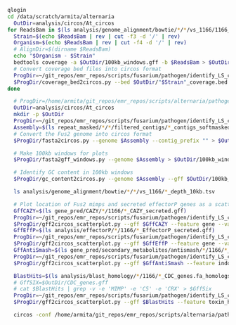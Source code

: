  <!-- ```bash
  OutDir=analysis/circos/At_circos
  mkdir -p $OutDir
  ProgDir=/home/armita/git_repos/emr_repos/scripts/alternaria/pathogen/circos
  Assembly=$(ls repeat_masked/*/*/filtered_contigs/*_contigs_softmasked_repeatmasker_TPSI_appended.fa | grep '1166')
  $ProgDir/fasta2circos.py --genome $Assembly --contig_prefix "" > $OutDir/Assembly.txt
  for GffFile in $(ls gene_pred/final/*/*/final/final_genes_appended.gff3 | grep '1166'); do
    echo $GffFile
    Chr=$(echo $GffFile | rev |cut -f1 -d'/' | rev | cut -f6 -d '_')
    $ProgDir/gff2circos_scatterplot.py --gff $GffFile --feature Chr"$Chr"_gene_homolog > $OutDir/FoL_chr"$Chr"_genes.txt
  done
  circos -conf /home/armita/git_repos/emr_repos/scripts/alternaria/pathogen/circos/At/At_circos.conf -outputdir ./$OutDir
```


```bash
  ProgDir=~/git_repos/emr_repos/scripts/fusarium/pathogen/identify_LS_chromosomes/circos
  Assembly=$(ls repeat_masked/*/*/filtered_contigs/*_contigs_softmasked_repeatmasker_TPSI_appended.fa | grep '1166')
  $ProgDir/fasta2circos.py --genome $Assembly --contig_prefix "" > tmp5/Assembly.txt
  for GffFile in $(ls analysis/blast_homology/*/Fus2_pacbio_merged_richards/*_chr_*_gene_single_copy.aa_hits.gff); do
    echo $GffFile
    Chr=$(echo $GffFile | rev |cut -f1 -d'/' | rev | cut -f6 -d '_')
    $ProgDir/gff2circos_scatterplot.py --gff $GffFile --feature Chr"$Chr"_gene_homolog > tmp5/FoL_chr"$Chr"_genes.txt
  done
  circos -conf /home/armita/git_repos/emr_repos/scripts/fusarium/pathogen/identify_LS_chromosomes/circos/Fus2/Fus2_circos.conf -outputdir ./tmp5
``` -->

```bash
qlogin
cd /data/scratch/armita/alternaria
  OutDir=analysis/circos/At_circos
for ReadsBam in $(ls analysis/genome_alignment/bowtie/*/*/vs_1166/1166_contigs_unmasked.fa_aligned_sorted.bam | grep -e '1166' -e '648' -e '650' -e '97.0016' | grep -w -v -e '675' -e '97.0013' -e '97.0016' -e '650' -e '1082' -e '1164' -e '1166'); do
  Strain=$(echo $ReadsBam | rev | cut -f3 -d '/' | rev)
  Organism=$(echo $ReadsBam | rev | cut -f4 -d '/' | rev)
  # AlignDir=$(dirname $ReadsBam)
  echo "$Organism - $Strain"
  bedtools coverage -a $OutDir/100kb_windows.gff -b $ReadsBam > $OutDir/"$Strain"_coverage.bed
  # Convert coverage bed files into circos format
  ProgDir=~/git_repos/emr_repos/scripts/fusarium/pathogen/identify_LS_chromosomes/circos
  $ProgDir/coverage_bed2circos.py --bed $OutDir/"$Strain"_coverage.bed > $OutDir/"$Strain"_coverage_scatterplot.txt
done
```

```bash
  # ProgDir=/home/armita/git_repos/emr_repos/scripts/alternaria/pathogen/circos
  OutDir=analysis/circos/At_circos
  mkdir -p $OutDir
  ProgDir=~/git_repos/emr_repos/scripts/fusarium/pathogen/identify_LS_chromosomes/circos
  Assembly=$(ls repeat_masked/*/*/filtered_contigs/*_contigs_softmasked_repeatmasker_TPSI_appended.fa | grep '1166')
  # Convert the Fus2 genome into circos format
  $ProgDir/fasta2circos.py --genome $Assembly --contig_prefix "" > $OutDir/Assembly.txt

  # Make 100kb windows for plots
  $ProgDir/fasta2gff_windows.py --genome $Assembly > $OutDir/100kb_windows.gff

  # Identify GC content in 100kb windows
  $ProgDir/gc_content2circos.py --genome $Assembly --gff $OutDir/100kb_windows.gff > $OutDir/GC_scatterplot.txt

  ls analysis/genome_alignment/bowtie/*/*/vs_1166/*_depth_10kb.tsv

  # Plot location of Fus2 mimps and secreted effectorP genes as a scatterplot
  GffCAZY=$(ls gene_pred/CAZY/*/1166/*_CAZY_secreted.gff)
  ProgDir=~/git_repos/emr_repos/scripts/fusarium/pathogen/identify_LS_chromosomes/circos
  $ProgDir/gff2circos_scatterplot.py --gff $GffCAZY --feature gene --value 1 > $OutDir/CAZY_plot.txt
  GffEffP=$(ls analysis/effectorP/*/1166/*_EffectorP_secreted.gff)
  ProgDir=~/git_repos/emr_repos/scripts/fusarium/pathogen/identify_LS_chromosomes/circos
  $ProgDir/gff2circos_scatterplot.py --gff $GffEffP --feature gene --value 1 > $OutDir/effectorP_plot.txt
  GffAntiSmash=$(ls gene_pred/secondary_metabolites/antismash/*/1166/*_secondary_metabolite_regions.gff_secmet_clusters.gff)
  ProgDir=~/git_repos/emr_repos/scripts/fusarium/pathogen/identify_LS_chromosomes/circos
  $ProgDir/gff2circos_scatterplot.py --gff $GffAntiSmash --feature indole indole-nrps nrps nrps-t1pks other t1pks t1pks-nrps t3pks terpene --value 1 > $OutDir/antismash_plot.txt

  BlastHits=$(ls analysis/blast_homology/*/1166/*_CDC_genes.fa_homologs_AMT.gff)
  # GffSIX=$OutDir/CDC_genes.gff
  # cat $BlastHits | grep -v -e 'MIMP' -e 'C5' -e 'CRX' > $GffSix
  ProgDir=~/git_repos/emr_repos/scripts/fusarium/pathogen/identify_LS_chromosomes/circos
  $ProgDir/gff2circos_scatterplot.py --gff $BlastHits --feature toxin_homolog --value 1 > $OutDir/CDC_genes_plot.txt

  circos -conf /home/armita/git_repos/emr_repos/scripts/alternaria/pathogen/circos/At/At_circos.conf -outputdir ./$OutDir
```

